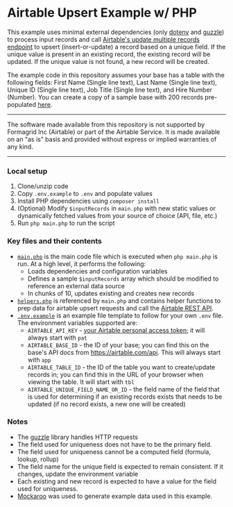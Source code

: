 # Airtable Upsert Example w/ PHP

This example uses minimal external dependencies (only
[dotenv](https://github.com/vlucas/phpdotenv) and
[guzzle](https://github.com/guzzle/guzzle)) to process input records
and call
[Airtable's update multiple records endpoint](https://airtable.com/developers/web/api/update-multiple-records#upserts)
to upsert (insert-or-update) a record based on a unique field. If the unique
value is present in an existing record, the existing record will be updated. If
the unique value is not found, a new record will be created.

The example code in this repository assumes your base has a table with the
following fields: First Name (Single line text), Last Name (Single line text),
Unique ID (Single line text), Job Title (Single line text), and Hire Number
(Number). You can create a copy of a sample base with 200 records pre-populated
[here](https://airtable.com/shrgakIqrpwtkQL2p).

---

The software made available from this repository is not supported by Formagrid Inc (Airtable) or part of the Airtable Service. It is made available on an "as is" basis and provided without express or implied warranties of any kind.

---

### Local setup
1. Clone/unzip code
2. Copy `.env.example` to `.env` and populate values
3. Install PHP dependencies using `composer install`
4. (Optional) Modify `$inputRecords` in `main.php` with new static values or dynamically fetched values from your source of choice (API, file, etc.)
5. Run `php main.php` to run the script

### Key files and their contents
- [`main.php`](main.php) is the main code file which is executed when `php main.php` is run. At a high level, it performs the following:
  - Loads dependencies and configuration variables
  - Defines a sample `$inputRecords` array which should be modified to reference an external data source
  - In chunks of 10, updates existing and creates new records
- [`helpers.php`](helpers.php) is referenced by `main.php` and contains helper functions to prep data for airtable upsert requests and call the [Airtable REST API](https://support.airtable.com/docs/getting-started-with-airtables-web-api).
- [`.env.example`](.env.example) is an example file template to follow for your own `.env` file. The environment variables supported are:
  - `AIRTABLE_API_KEY` - [your Airtable personal access token](https://airtable.com/developers/web/guides/personal-access-tokens); it will always start with `pat`
  - `AIRTABLE_BASE_ID` - the ID of your base; you can find this on the base's API docs from https://airtable.com/api. This will always start with `app`
  - `AIRTABLE_TABLE_ID` - the ID of the table you want to create/update records in; you can find this in the URL of your browser when viewing the table. It will start with `tbl`
  - `AIRTABLE_UNIQUE_FIELD_NAME_OR_ID` - the field name of the field that is used for determining if an existing records exists that needs to be updated (if no record exists, a new one will be created)

### Notes
- The [guzzle](https://github.com/guzzle/guzzle) library handles HTTP requests
- The field used for uniqueness does not have to be the primary field.
- The field used for uniqueness cannot be a computed field (formula, lookup, rollup)
- The field name for the unique field is expected to remain consistent. If it changes, update the environment variable
- Each existing and new record is expected to have a value for the field used for uniqueness. 
- [Mockaroo](https://www.mockaroo.com/) was used to generate example data used in this example.